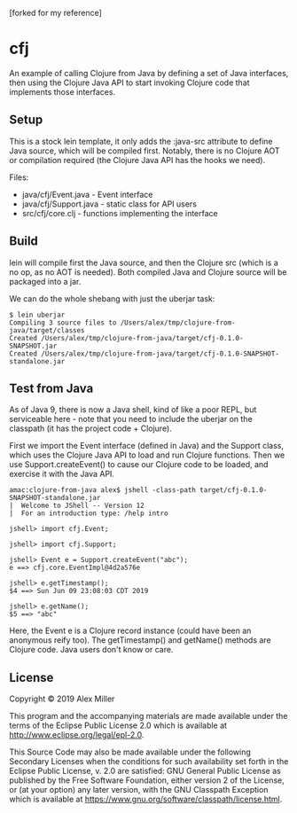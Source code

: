 [forked for my reference]


# cfj

An example of calling Clojure from Java by defining a set of Java interfaces,
then using the Clojure Java API to start invoking Clojure code that implements
those interfaces.

## Setup

This is a stock lein template, it only adds the :java-src attribute to define
Java source, which will be compiled first. Notably, there is no Clojure
AOT or compilation required (the Clojure Java API has the hooks we need).

Files:

* java/cfj/Event.java - Event interface
* java/cfj/Support.java - static class for API users
* src/cfj/core.clj - functions implementing the interface

## Build

lein will compile first the Java source, and then the Clojure src (which is a
no op, as no AOT is needed). Both compiled Java and Clojure source will be
packaged into a jar.

We can do the whole shebang with just the uberjar task:

```
$ lein uberjar
Compiling 3 source files to /Users/alex/tmp/clojure-from-java/target/classes
Created /Users/alex/tmp/clojure-from-java/target/cfj-0.1.0-SNAPSHOT.jar
Created /Users/alex/tmp/clojure-from-java/target/cfj-0.1.0-SNAPSHOT-standalone.jar
```

## Test from Java

As of Java 9, there is now a Java shell, kind of like a poor REPL, but
serviceable here - note that you need to include the uberjar on the
classpath (it has the project code + Clojure).

First we import the Event interface (defined in Java) and the Support
class, which uses the Clojure Java API to load and run Clojure functions.
Then we use Support.createEvent() to cause our Clojure code to be loaded,
and exercise it with the Java API.

```
amac:clojure-from-java alex$ jshell -class-path target/cfj-0.1.0-SNAPSHOT-standalone.jar
|  Welcome to JShell -- Version 12
|  For an introduction type: /help intro

jshell> import cfj.Event;

jshell> import cfj.Support;

jshell> Event e = Support.createEvent("abc");
e ==> cfj.core.EventImpl@4d2a576e

jshell> e.getTimestamp();
$4 ==> Sun Jun 09 23:08:03 CDT 2019

jshell> e.getName();
$5 ==> "abc"
```

Here, the Event e is a Clojure record instance (could have been an anonymous reify too).
The getTimestamp() and getName() methods are Clojure code. Java users don't know or care.

## License

Copyright © 2019 Alex Miller

This program and the accompanying materials are made available under the
terms of the Eclipse Public License 2.0 which is available at
http://www.eclipse.org/legal/epl-2.0.

This Source Code may also be made available under the following Secondary
Licenses when the conditions for such availability set forth in the Eclipse
Public License, v. 2.0 are satisfied: GNU General Public License as published by
the Free Software Foundation, either version 2 of the License, or (at your
option) any later version, with the GNU Classpath Exception which is available
at https://www.gnu.org/software/classpath/license.html.
